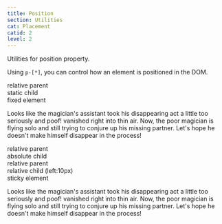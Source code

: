 ```yaml
---
title: Position
section: Utilities
cat: Placement
catid: 2
level: 2
---
```


Utilities for position property.

Using `p-[*]`, you can control how an element is positioned in the DOM.

<utldemo utl="p" :items="['static','relative','absolute','fixed','sticky']" active="static">
    <div class="target-demo w-full max-w-100 d-flex j-content-center !p-relative" _="(> div) d-none w-full (&.p-static .demo-s) d-block (&.p-fixed .demo-f) d-block (&.p-absolute .demo-a) d-block (&.p-relative .demo-r) d-block (&.p-sticky .demo-st) d-block">
        <div class="demo-s">
             <div class="p-relative bg-c-body:+3 w-full h-30 rounded-md pa-3 shadow-1">
                <div class="mb-5">relative parent</div>
                <div class="p-static d-inline-block text-c-white bg-c-primary px-6 py-3 rounded-sm pa-3">
                    static child
                </div>
             </div>
        </div>
        <div class="demo-f">
            <div class="p-relative bg-c-body:+3 w-full h-30 rounded-md shadow-1 overflow-hidden">
                <div class="p-absolute top-0 w-full d-flex a-items-center text-c-stronginvert bg-c-primary[20] backdrop-blur-10 px-6 py-3 rounded-top-md z-3">
                    fixed element
                </div>
                <p class="p-relative z-0 overflow-auto h-full pa-4 pt-7">
                Looks like the magician's assistant took his disappearing act a little too seriously and poof! vanished right into thin air. Now, the poor magician is flying solo and still trying to conjure up his missing partner. Let's hope he doesn't make himself disappear in the process!
                </p>
            </div>
        </div>
        <div class="demo-a">
             <div class="p-relative bg-c-body:+3 w-full h-30 rounded-md pa-3 shadow-1">
                relative parent
                <div class="p-absolute -bottom-2 -right-2 text-c-white bg-c-primary px-6 py-3 rounded-sm pa-3">
                    absolute child
                </div>
             </div>
        </div>
        <div class="demo-r">
            <div class="p-relative bg-c-body:+3 w-full h-30 rounded-md pa-3 shadow-1">
                <div class="mb-5">relative parent</div>
                <div class="p-relative d-inline-block left-10px text-c-white bg-c-primary px-6 py-3 rounded-sm pa-3">
                    relative child (left:10px)
                </div>
            </div>
        </div>
        <div class="demo-st">
            <div class="p-relative bg-c-body:+3 w-full h-30 rounded-md shadow-1 overflow-auto">
                <div class="p-sticky top-0 mt-10 w-full d-flex a-items-center text-c-stronginvert bg-c-primary[20] backdrop-blur-10 px-6 py-3 z-3">
                    sticky element
                </div>
                <p class="z-0">
                Looks like the magician's assistant took his disappearing act a little too seriously and poof! vanished right into thin air. Now, the poor magician is flying solo and still trying to conjure up his missing partner. Let's hope he doesn't make himself disappear in the process!
                </p>
            </div>
        </div>
    </div>

</utldemo>

